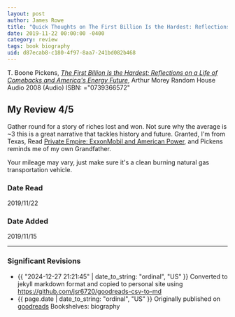 ```yaml
---
layout: post
author: James Rowe
title: "Quick Thoughts on The First Billion Is the Hardest: Reflections on a Life of Comebacks and America's Energy Future"
date: 2019-11-22 00:00:00 -0400
category: review
tags: book biography
uid: d87ecab8-c180-4f97-8aa7-241bd082b468
---
```


T. Boone Pickens, *[The First Billion Is the Hardest: Reflections on a Life of Comebacks and America's Energy Future](https://www.goodreads.com/book/show/10524770)*, Arthur Morey Random House Audio 2008 (Audio) ISBN: ="0739366572"

## My Review 4/5

Gather round for a story of riches lost and won. Not sure why the average is ~3 this is a great narrative that tackles history and future. Granted, I'm from Texas, Read [Private Empire: ExxonMobil and American Power](https://www.goodreads.com/book/show/13372977), and Pickens reminds me of my own Grandfather.

Your mileage may vary, just make sure it's a clean burning natural gas transportation vehicle.

### Date Read
2019/11/22

### Date Added
2019/11/15

---

### Significant Revisions

- {{ "2024-12-27 21:21:45" | date_to_string: "ordinal", "US" }} Converted to jekyll markdown format and copied to personal site using <https://github.com/jsr6720/goodreads-csv-to-md>
- {{ page.date | date_to_string: "ordinal", "US" }} Originally published on [goodreads](https://www.goodreads.com) Bookshelves: biography